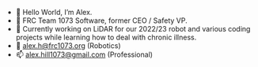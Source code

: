 - 👋 Hello World, I’m Alex.
- 👀 FRC Team 1073 Software, former CEO / Safety VP. 
- 🌱 Currently working on LiDAR for our 2022/23 robot and various coding projects while learning how to deal with chronic illness.
- 🤖 alex.h@frc1073.org (Robotics)
- 📫 alex.hill1073@gmail.com (Professional)

<!---
122004/122004 is a ✨ special ✨ repository because its `README.md` (this file) appears on your GitHub profile.
You can click the Preview link to take a look at your changes.
--->
